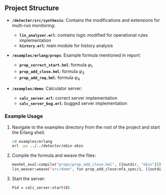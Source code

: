 ## Project Structure

- **`/detecter/src/synthesis`**: Contains the modifications and extensions for multi-run monitoring:
    - **`lin_analyzer.erl`**: contains logic modified for operational rules implementation
    - **`history.erl`**: main module for history analysis

- **`/examples/erlang/props`**: Example formula mentioned in report:
    - **`prop_correct_start.hml`**: formula $\varphi_1$
    - **`prop_add_close.hml`**: formula $\varphi_3$
    - **`prop_add_req.hml`**: formula $\varphi_4$

- **`/examples/demo`**: Calculator server:
    - **`calc_server.erl`**: correct server implementation
    - **`calc_server_bug.erl`**: bugged server implementation

### Example Usage

1. Navigate to the examples directory from the root of the project and start the Erlang shell:
   ```bash
   cd examples/erlang
   erl -pa ../../detecter/ebin ebin
   ```
2. Compile the formula and weave the files:
    ```bash
    maxhml_eval:compile("props/prop_add_close.hml", [{outdir, "ebin"}]).
    lin_weaver:weave("src/demo", fun prop_add_close:mfa_spec/1, [{outdir, "ebin"}]).
    ```
3. Start the server:
    ```bash
    Pid = calc_server:start(0).
    ```